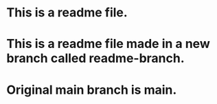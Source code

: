 # This is a readme file.

# This is a readme file made in a new branch called readme-branch.

# Original main branch is main.
